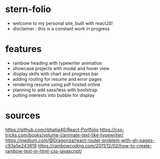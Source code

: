 # stern-folio

- welcome to my personal site, built with reactJS!
- disclaimer : this is a constant work in progress

# features

- rainbow heading with typewriter animation
- showcase projects with modal and hover view
- display skills with chart and progress bar
- adding routing for resume and error pages
- rendering resume using pdf hosted online
- planning to add sass/less with bootstrap
- putting interests into bubble for display

# sources

https://github.com/rbhatia46/React-Portfolio
https://css-tricks.com/books/volume-i/animate-text-like-typewriter/
https://medium.com/@Dragonza/react-router-problem-with-gh-pages-c93a5e243819
https://rainbowcoding.com/2011/12/02/how-to-create-rainbow-text-in-html-css-javascript/
